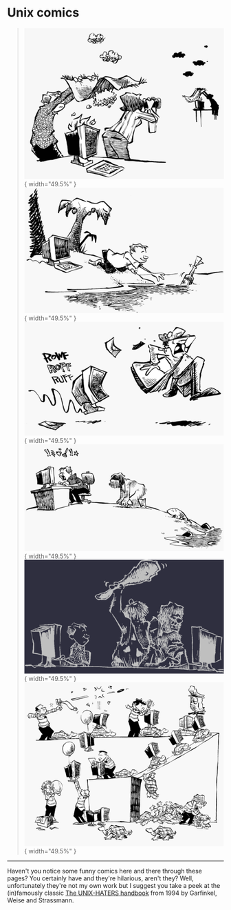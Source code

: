 # Unix comics

> ![](pics/smoke.png){ width="49.5%" }
> ![](pics/island.png){ width="49.5%" }
> ![](pics/mail.png){ width="49.5%" }
> ![](pics/evolution.png){ width="49.5%" }
> ![](pics/worse.png){ width="49.5%" }
> ![](pics/administration.png){ width="49.5%" }

<!-- > ![](pics/extraction.png){ width="49.5%" } -->
<!-- > ![](pics/bang.png){ width="49.5%" } -->

---

Haven't you notice some funny comics here and there through these pages? You certainly have and they're hilarious, aren't they? Well, unfortunately they're not my own work but I suggest you take a peek at the (in)famously classic [The UNIX-HATERS handbook](https://web.mit.edu/~simsong/www/ugh.pdf) from 1994 by Garfinkel, Weise and Strassmann.
